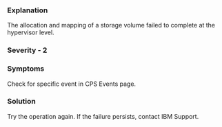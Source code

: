 ### Explanation

The allocation and mapping of a storage volume failed to complete at the hypervisor level.

### Severity - 2

### Symptoms

Check for specific event in CPS Events page.

### Solution
Try the operation again. If the failure persists, contact IBM Support.